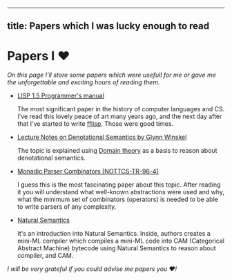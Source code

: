 --------------------
title: Papers which I was lucky enough to read
--------------------
# Papers I ♥

<i>
On this page I'll store some papers which were usefull for me or gave me the unforgettable and exciting hours of reading them.
</i>

- [LISP 1.5 Programmer's manual](http://ir.nmu.org.ua/bitstream/handle/123456789/129874/37a4142032912cebb0e8fe8f61c6fe2f.pdf?sequence=1)

    The most significant paper in the history of computer languages and CS. I've read this lovely peace of art many years ago, and the next day
    after that I've started to write [fflisp](https://github.com/grouzen/fflisp). Those were good times.
  
- [Lecture Notes on Denotational Semantics by Glynn Winskel](/files/papers/denotational-semantics.pdf)
  
    The topic is explained using [Domain theory](http://en.wikipedia.org/wiki/Domain_theory) as a basis to reason
    about denotational semantics.
  
- [Monadic Parser Combinators (NOTTCS-TR-96-4)](/files/papers/monparsing.pdf)
  
    I guess this is the most fascinating paper about this topic. After reading it you will understand
    what well-known abstractions were used and why, what the minimum set of combinators (operators) is needed
    to be able to write parsers of any complexity.
  
- [Natural Semantics](http://www.cse.chalmers.se/edu/year/2010/course/DAT140_Types/Kahn.pdf)  

    It's an introduction into Natural Semantics. Inside,
    authors creates a mini-ML compiler which compiles a mini-ML code into CAM (Categorical Abstract Machine) bytecode
    using Natural Semantics to reason about compiler, and CAM.
    

<i>I will be very grateful if you could advise me papers you ♥!</i>
